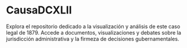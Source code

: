 # CausaDCXLII
Explora el repositorio dedicado a la visualización y análisis de este caso legal de 1879. Accede a documentos, visualizaciones y debates sobre la jurisdicción administrativa y la firmeza de decisiones gubernamentales.
